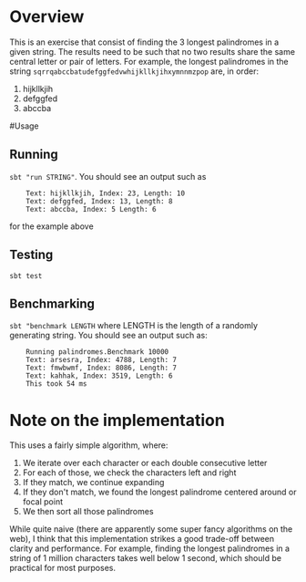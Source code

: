 # Overview
This is an exercise that consist of finding the 3 longest palindromes in a given string. The results need to be such that no two results share the same central letter or pair of letters.
For example, the longest palindromes in the string `sqrrqabccbatudefggfedvwhijkllkjihxymnnmzpop` are, in order:

1. hijkllkjih
1. defggfed
1. abccba

#Usage

## Running

`sbt "run STRING"`. You should see an output such as

```
    Text: hijkllkjih, Index: 23, Length: 10
    Text: defggfed, Index: 13, Length: 8
    Text: abccba, Index: 5 Length: 6
```

for the example above

## Testing

`sbt test`

## Benchmarking

`sbt "benchmark LENGTH` where LENGTH is the length of a randomly generating string. You should see an output such as:

```
    Running palindromes.Benchmark 10000
    Text: arsesra, Index: 4788, Length: 7
    Text: fmwbwmf, Index: 8086, Length: 7
    Text: kahhak, Index: 3519, Length: 6
    This took 54 ms
```

# Note on the implementation

This uses a fairly simple algorithm, where:

1. We iterate over each character or each double consecutive letter
1. For each of those, we check the characters left and right
1. If they match, we continue expanding
1. If they don't match, we found the longest palindrome centered around or focal point
1. We then sort all those palindromes

While quite naive (there are apparently some super fancy algorithms on the web), I think that this implementation strikes a good trade-off between clarity and performance. For example, finding the longest palindromes in a string of 1 million characters takes well below 1 second, which should be practical for most purposes.